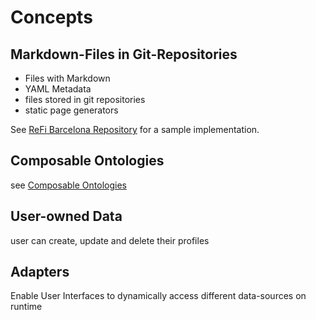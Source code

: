 # Concepts
## Markdown-Files in Git-Repositories

* Files with Markdown
* YAML Metadata
* files stored in git repositories
* static page generators

See [ReFi Barcelona Repository](https://github.com/antontranelis/ReFi-Barcelona/) for a sample implementation.

## Composable Ontologies
see  [Composable Ontologies](https://docs.murmurations.network/about/ontology-composability.html)

## User-owned Data 
user can create, update and delete their profiles

## Adapters
Enable User Interfaces to dynamically access different data-sources on runtime
